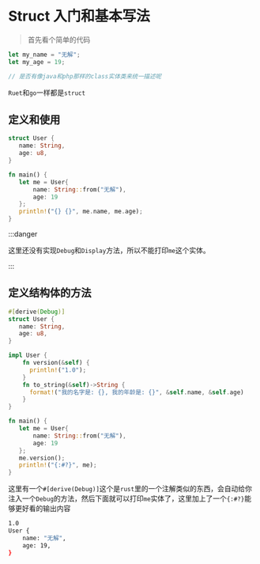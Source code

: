 # Struct 入门和基本写法

> 首先看个简单的代码

```rust
let my_name = "无解";
let my_age = 19;

// 是否有像java和php那样的class实体类来统一描述呢
```

`Ruet`和`go`一样都是`struct`

## 定义和使用

```rust
struct User {
   name: String,
   age: u8,
}

fn main() {
   let me = User{
       name: String::from("无解"),
       age: 19
   };
   println!("{} {}", me.name, me.age);
}
```

:::danger

这里还没有实现`Debug`和`Display`方法，所以不能打印`me`这个实体。

:::

## 定义结构体的方法

```rust
#[derive(Debug)]
struct User {
   name: String,
   age: u8,
}

impl User {
    fn version(&self) {
      println!("1.0");
    }
    fn to_string(&self)->String {
      format!("我的名字是: {}, 我的年龄是: {}", &self.name, &self.age)
    }
}

fn main() {
   let me = User{
       name: String::from("无解"),
       age: 19
   };
   me.version();
   println!("{:#?}", me);
}

```

这里有一个`#[derive(Debug)]`这个是`rust`里的一个注解类似的东西，会自动给你注入一个`Debug`的方法，然后下面就可以打印`me`实体了，这里加上了一个`{:#?}`能够更好看的输出内容

```bash
1.0
User {
    name: "无解",
    age: 19,
}
```
